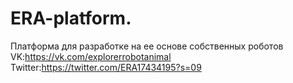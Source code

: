 # ERA-platform.
Платформа для разработке на ее основе собственных роботов 
VK:https://vk.com/explorerrobotanimal
Twitter:https://twitter.com/ERA17434195?s=09
